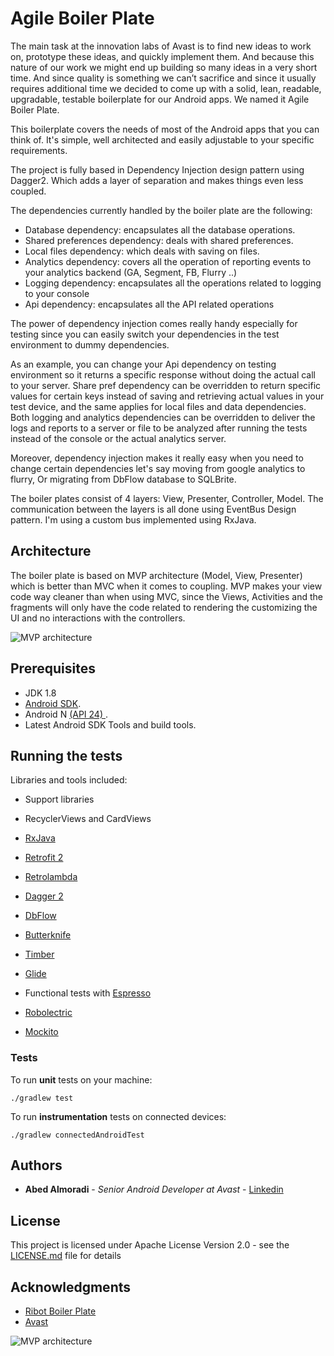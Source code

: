 # Agile Boiler Plate

The main task at the innovation labs of Avast is to find new ideas to work on, prototype these ideas, and quickly implement them. And because this nature of our work we might end up building so many ideas in a very short time. And since quality is something we can’t sacrifice and since it usually requires additional time we decided to come up with a solid, lean, readable, upgradable, testable boilerplate for our Android apps. We named it Agile Boiler Plate.

This boilerplate covers the needs of most of the Android apps that you can think of. It's simple, well architected and easily adjustable to your specific requirements.

The project is fully based in Dependency Injection design pattern using Dagger2. Which adds a layer of separation and makes things even less coupled.

The dependencies currently handled by the boiler plate are the following:
- Database dependency: encapsulates all the database operations.
- Shared preferences dependency: deals with shared preferences.
- Local files dependency: which deals with saving on files.
- Analytics dependency: covers all the operation of reporting events to your analytics backend (GA, Segment, FB, Flurry ..)
- Logging dependency: encapsulates all the operations related to logging to your console
- Api dependency: encapsulates all the API related operations


The power of dependency injection comes really handy especially for testing since you can easily switch your dependencies in the test environment to dummy dependencies.

As an example, you can change your Api dependency on testing environment so it returns a specific response without doing the actual call to your server. Share pref dependency can be overridden to return specific values for certain keys instead of saving and retrieving actual values in your test device, and the same applies for local files and data dependencies. Both logging and analytics dependencies can be overridden to deliver the logs and reports to a server or file to be analyzed after running the tests instead of the console or the actual analytics server.

Moreover, dependency injection makes it really easy when you need to change certain dependencies let's say moving from google analytics to flurry, Or migrating from DbFlow database to SQLBrite.

The boiler plates consist of 4 layers: View, Presenter, Controller, Model. The communication between the layers is all done using EventBus Design pattern. I'm using a custom bus implemented using RxJava.



## Architecture

The boiler plate is based on MVP architecture (Model, View, Presenter) which is better than MVC when it comes to coupling. MVP makes your view code way cleaner than when using MVC, since the Views, Activities and the fragments will only have the code related to rendering the customizing the UI and no interactions with the controllers.



![MVP architecture](https://s21.postimg.org/ce0tc11qf/Screen_Shot_2016_11_17_at_12_04_58_PM.png)



## Prerequisites

- JDK 1.8
- [Android SDK](http://developer.android.com/sdk/index.html).
- Android N [(API 24) ](http://developer.android.com/tools/revisions/platforms.html).
- Latest Android SDK Tools and build tools.





## Running the tests

Libraries and tools included:
- Support libraries
- RecyclerViews and CardViews
- [RxJava](https://github.com/ReactiveX/RxJava)
- [Retrofit 2](http://square.github.io/retrofit/)
- [Retrolambda](https://github.com/orfjackal/retrolambda)
- [Dagger 2](http://google.github.io/dagger/)
- [DbFlow](https://github.com/Raizlabs/DBFlow)
- [Butterknife](https://github.com/JakeWharton/butterknife)

- [Timber](https://github.com/JakeWharton/timber)
- [Glide](https://github.com/bumptech/glide)
- Functional tests with [Espresso](https://google.github.io/android-testing-support-library/docs/espresso/index.html)
- [Robolectric](http://robolectric.org/)
- [Mockito](http://mockito.org/)



### Tests

To run **unit** tests on your machine:

```
./gradlew test
```

To run **instrumentation** tests on connected devices:

```
./gradlew connectedAndroidTest
```


## Authors

* **Abed Almoradi** - *Senior Android Developer at Avast* - [Linkedin](https://www.linkedin.com/in/abdalmunem)


## License

This project is licensed under  Apache License Version 2.0 - see the [LICENSE.md](http://www.apache.org/licenses/LICENSE-2.0) file for details

## Acknowledgments

* [Ribot Boiler Plate](https://github.com/ribot/android-boilerplate)
* [Avast](https://www.avast.com)



![MVP architecture](http://files.avast.com/files/marketing/logos/logo-rgb.jpg)